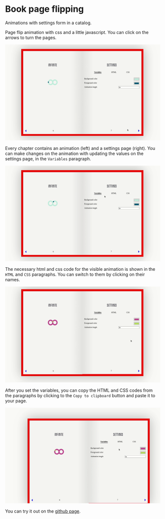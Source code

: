 # Book page flipping

Animations with settings form in a catalog.

Page flip animation with css and a little javascript. You can click on the arrows to turn the pages.

![turn page](./assets/page-turn.gif)

Every chapter contains an animation (left) and a settings page (right). You can make changes on the animation with updating the values on the settings page, in the `Variables` paragraph.

![settings](./assets/settings.gif)

The necessary html and css code for the visible animation is shown in the `HTML` and `CSS` paragraphs. You can switch to them by clicking on their names.

![paragraphs](./assets/paragraphs.gif)

After you set the variables, you can copy the HTML and CSS codes from the paragraphs by clicking to the `Copy to clipboard` button and paste it to your page.

![copy-paste](./assets/copy-paste.gif)

You can try it out on the [github page](https://akosgarai.github.io/loading-animation-catalog/).
